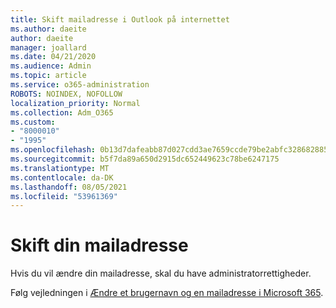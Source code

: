 ```yaml
---
title: Skift mailadresse i Outlook på internettet
ms.author: daeite
author: daeite
manager: joallard
ms.date: 04/21/2020
ms.audience: Admin
ms.topic: article
ms.service: o365-administration
ROBOTS: NOINDEX, NOFOLLOW
localization_priority: Normal
ms.collection: Adm_O365
ms.custom:
- "8000010"
- "1995"
ms.openlocfilehash: 0b13d7dafeabb87d027cdd3ae7659ccde79be2abfc328682885bfb0f95c1b442
ms.sourcegitcommit: b5f7da89a650d2915dc652449623c78be6247175
ms.translationtype: MT
ms.contentlocale: da-DK
ms.lasthandoff: 08/05/2021
ms.locfileid: "53961369"
---
```

# <a name="change-your-email-address"></a>Skift din mailadresse 

Hvis du vil ændre din mailadresse, skal du have administratorrettigheder.
  
Følg vejledningen i [Ændre et brugernavn og en mailadresse i Microsoft 365](https://docs.microsoft.com/microsoft-365/admin/add-users/change-a-user-name-and-email-address).